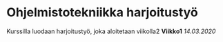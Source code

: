 # Ohjelmistotekniikka harjoitustyö
Kurssilla luodaan harjoitustyö, joka aloitetaan viikolla2
**Viikko1**
*14.03.2020*

